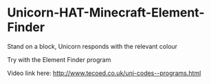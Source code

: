Unicorn-HAT-Minecraft-Element-Finder
====================================

Stand on a block, Unicorn responds with the relevant colour

Try with the Element Finder program

Video link here: http://www.tecoed.co.uk/uni-codes--programs.html
